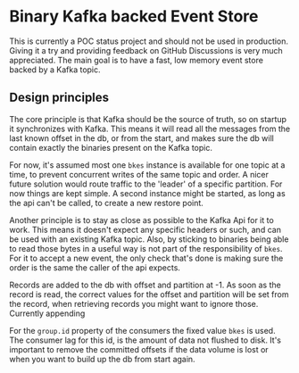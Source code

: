 # Binary Kafka backed Event Store

This is currently a POC status project and should not be used in production. Giving it a try and providing feedback on
GitHub Discussions is very much appreciated. The main goal is to have a fast, low memory event store backed by a Kafka
topic.

## Design principles

The core principle is that Kafka should be the source of truth, so on startup it synchronizes with Kafka. This means it
will read all the messages from the last known offset in the db, or from the start, and makes sure the db will contain
exactly the binaries present on the Kafka topic.

For now, it's assumed most one `bkes` instance is available for one topic at a time, to prevent concurrent writes of the
same topic and order. A nicer future solution would route traffic to the 'leader' of a specific partition. For now
things are kept simple. A second instance might be started, as long as the api can't be called, to create a new restore
point.

Another principle is to stay as close as possible to the Kafka Api for it to work. This means it doesn't expect any
specific headers or such, and can be used with an existing Kafka topic. Also, by sticking to binaries being able to read
those bytes in a useful way is not part of the responsibility of `bkes`. For it to accept a new event, the only check
that's done is making sure the order is the same the caller of the api expects.

Records are added to the db with offset and partition at -1. As soon as the record is read, the correct values for the
offset and partition will be set from the record, when retrieving records you might want to ignore those. Currently appending 

For the `group.id` property of the consumers the fixed value `bkes` is used. The consumer lag for this id, is the amount
of data not flushed to disk. It's important to remove the committed offsets if the data volume is lost or when you want
to build up the db from start again.